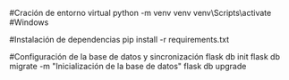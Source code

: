 #Cración de entorno virtual 
python -m venv venv
venv\Scripts\activate #Windows

#Instalación de dependencias
pip install -r requirements.txt

#Configuración de la base de datos y sincronización
flask db init
flask db migrate -m "Inicialización de la base de datos"
flask db upgrade

